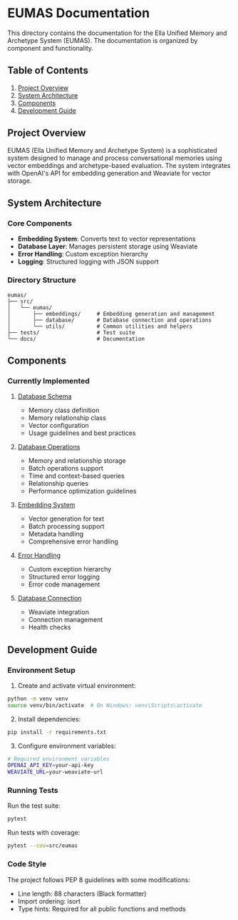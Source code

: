 # EUMAS Documentation

This directory contains the documentation for the Ella Unified Memory and Archetype System (EUMAS). The documentation is organized by component and functionality.

## Table of Contents

1. [Project Overview](#project-overview)
2. [System Architecture](#system-architecture)
3. [Components](#components)
4. [Development Guide](#development-guide)

## Project Overview

EUMAS (Ella Unified Memory and Archetype System) is a sophisticated system designed to manage and process conversational memories using vector embeddings and archetype-based evaluation. The system integrates with OpenAI's API for embedding generation and Weaviate for vector storage.

## System Architecture

### Core Components
- **Embedding System**: Converts text to vector representations
- **Database Layer**: Manages persistent storage using Weaviate
- **Error Handling**: Custom exception hierarchy
- **Logging**: Structured logging with JSON support

### Directory Structure
```
eumas/
├── src/
│   └── eumas/
│       ├── embeddings/     # Embedding generation and management
│       ├── database/       # Database connection and operations
│       └── utils/          # Common utilities and helpers
├── tests/                  # Test suite
└── docs/                   # Documentation
```

## Components

### Currently Implemented

1. [Database Schema](./schema.md)
   - Memory class definition
   - Memory relationship class
   - Vector configuration
   - Usage guidelines and best practices

2. [Database Operations](./database-operations.md)
   - Memory and relationship storage
   - Batch operations support
   - Time and context-based queries
   - Relationship queries
   - Performance optimization guidelines

3. [Embedding System](./embedding-system.md)
   - Vector generation for text
   - Batch processing support
   - Metadata handling
   - Comprehensive error handling

4. [Error Handling](./error-handling.md)
   - Custom exception hierarchy
   - Structured error logging
   - Error code management

5. [Database Connection](./database-connection.md)
   - Weaviate integration
   - Connection management
   - Health checks

## Development Guide

### Environment Setup

1. Create and activate virtual environment:
```bash
python -m venv venv
source venv/bin/activate  # On Windows: venv\Scripts\activate
```

2. Install dependencies:
```bash
pip install -r requirements.txt
```

3. Configure environment variables:
```bash
# Required environment variables
OPENAI_API_KEY=your-api-key
WEAVIATE_URL=your-weaviate-url
```

### Running Tests

Run the test suite:
```bash
pytest
```

Run tests with coverage:
```bash
pytest --cov=src/eumas
```

### Code Style

The project follows PEP 8 guidelines with some modifications:
- Line length: 88 characters (Black formatter)
- Import ordering: isort
- Type hints: Required for all public functions and methods
